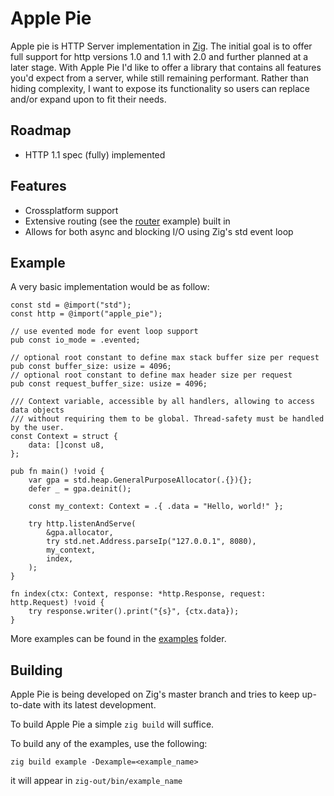 # Apple Pie

Apple pie is HTTP Server implementation in [Zig](https://ziglang.org). The initial goal is to offer full support for http versions 1.0 and 1.1 with 2.0 and further planned at a later stage. With Apple Pie I'd like to offer a library that contains all features you'd expect from a server, while still remaining performant. Rather than hiding complexity, I want to expose its functionality so users can replace and/or expand upon to fit their needs.

## Roadmap
- HTTP 1.1 spec (fully) implemented

## Features
- Crossplatform support
- Extensive routing (see the [router](examples/router.zig) example) built in
- Allows for both async and blocking I/O using Zig's std event loop

## Example
A very basic implementation would be as follow:

```zig
const std = @import("std");
const http = @import("apple_pie");

// use evented mode for event loop support
pub const io_mode = .evented;

// optional root constant to define max stack buffer size per request
pub const buffer_size: usize = 4096;
// optional root constant to define max header size per request
pub const request_buffer_size: usize = 4096;

/// Context variable, accessible by all handlers, allowing to access data objects
/// without requiring them to be global. Thread-safety must be handled by the user.
const Context = struct {
	data: []const u8,
};

pub fn main() !void {
    var gpa = std.heap.GeneralPurposeAllocator(.{}){};
    defer _ = gpa.deinit();
	
	const my_context: Context = .{ .data = "Hello, world!" };
	
    try http.listenAndServe(
        &gpa.allocator,
        try std.net.Address.parseIp("127.0.0.1", 8080),
        my_context,
        index,
    );
}

fn index(ctx: Context, response: *http.Response, request: http.Request) !void {
    try response.writer().print("{s}", {ctx.data});
}
```

More examples can be found in the [examples](examples) folder.

## Building

Apple Pie is being developed on Zig's master branch and tries to keep up-to-date with its latest development.

To build Apple Pie a simple
`zig build` will suffice.

To build any of the examples, use the following:
```
zig build example -Dexample=<example_name>
```
it will appear in `zig-out/bin/example_name`

